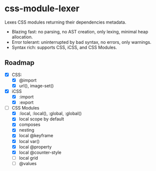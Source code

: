 # css-module-lexer

Lexes CSS modules returning their dependencies metadata.

- Blazing fast: no parsing, no AST creation, only lexing, minimal heap allocation.
- Error tolerant: uninterrupted by bad syntax, no errors, only warnings.
- Syntax rich: supports CSS, iCSS, and CSS Modules.

## Roadmap

- [x] CSS:
  - [x] @import
  - [x] url(), image-set()
- [x] iCSS
  - [x] :import
  - [x] :export
- [ ] CSS Modules
  - [x] :local, :local(), :global, :global()
  - [x] local scope by default
  - [x] composes
  - [x] nesting
  - [x] local @keyframe
  - [x] local var()
  - [x] local @property
  - [x] local @counter-style
  - [ ] local grid
  - [ ] @values
